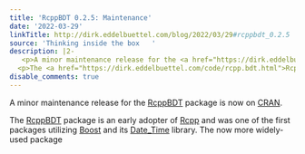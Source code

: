 ```yaml
---
title: 'RcppBDT 0.2.5: Maintenance'
date: '2022-03-29'
linkTitle: http://dirk.eddelbuettel.com/blog/2022/03/29#rcppbdt_0.2.5
source: 'Thinking inside the box   '
description: |2-
   <p>A minor maintenance release for the <a href="https://dirk.eddelbuettel.com/code/rcpp.bdt.html">RcppBDT</a> package is now on <a href="https://CRAN.r-project.org">CRAN</a>.</p>
  <p>The <a href="https://dirk.eddelbuettel.com/code/rcpp.bdt.html">RcppBDT</a> package is an early adopter of <a href="https://www.rcpp.org">Rcpp</a> and was one of the first packages utilizing <a href="https://www.boost.org">Boost</a> and its <a href="https://www.boost.org/doc/libs/release/doc/html/date_time.html">Date_Time</a> library. The now more widely-used package <a href="https://dirk.eddelbuettel.com/code/anytime. ...
disable_comments: true
---
```

 <p>A minor maintenance release for the <a href="https://dirk.eddelbuettel.com/code/rcpp.bdt.html">RcppBDT</a> package is now on <a href="https://CRAN.r-project.org">CRAN</a>.</p>
<p>The <a href="https://dirk.eddelbuettel.com/code/rcpp.bdt.html">RcppBDT</a> package is an early adopter of <a href="https://www.rcpp.org">Rcpp</a> and was one of the first packages utilizing <a href="https://www.boost.org">Boost</a> and its <a href="https://www.boost.org/doc/libs/release/doc/html/date_time.html">Date_Time</a> library. The now more widely-used package <a href="https://dirk.eddelbuettel.com/code/anytime. ...
